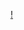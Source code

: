 [!](https://github-readme-stats.vercel.app/api?username=UnrealThingTriesCode&count_private=true&theme=swift)
